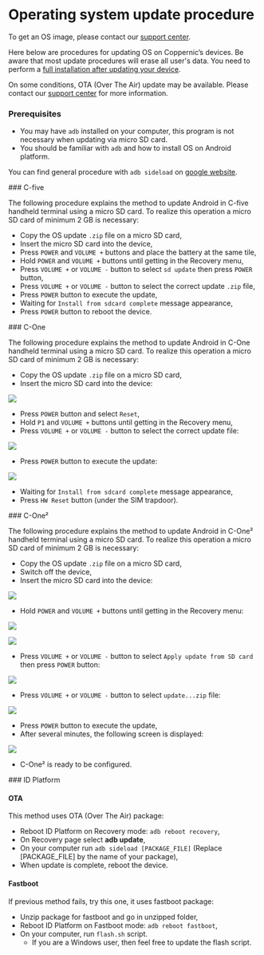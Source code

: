 Operating system update procedure
=================================

To get an OS image, please contact our [support center](https://support.coppernic.fr/index.php).

Here below are procedures for updating OS on Coppernic’s devices. Be aware that most update procedures will erase all user's data. You need to perform a [full installation after updating your device](os/factory_reset.md).

On some conditions, OTA (Over The Air) update may be available. Please contact our [support center](https://support.coppernic.fr/index.php) for more information.

### Prerequisites

* You may have `adb` installed on your computer, this program is not necessary when updating via micro SD card.
* You should be familiar with `adb` and how to install OS on Android platform.

You can find general procedure with `adb sideload` on [google website](https://developer.android.com/preview/download-ota).

### C-five

The following procedure explains the method to update Android in C-five handheld terminal using a micro SD card.
To realize this operation a micro SD card of minimum 2 GB is necessary:

- Copy the OS update `.zip` file on a micro SD card,
- Insert the micro SD card into the device,
- Press `POWER` and `VOLUME +` buttons and place the battery at the same tile,
- Hold `POWER` and `VOLUME +` buttons until getting in the Recovery menu,
- Press `VOLUME +` or `VOLUME -` button to select `sd update` then press `POWER` button,
- Press `VOLUME +` or `VOLUME -` button to select the correct update `.zip` file,
- Press `POWER` button to execute the update,
- Waiting for `Install from sdcard complete` message appearance,
- Press `POWER` button to reboot the device.

### C-One

The following procedure explains the method to update Android in C-One handheld terminal using a micro SD card.
To realize this operation a micro SD card of minimum 2 GB is necessary:

- Copy the OS update `.zip` file on a micro SD card,
- Insert the micro SD card into the device:

![](_media/cone2_update_1.png)

- Press `POWER` button and select `Reset`,
- Hold `P1` and `VOLUME +` buttons until getting in the Recovery menu,
- Press `VOLUME +` or `VOLUME -` button to select the correct update file:

![](_media/cone2_update_4.png)

- Press `POWER` button to execute the update:

![](_media/cone2_update_5.png)

- Waiting for `Install from sdcard complete` message appearance,
- Press `HW Reset` button (under the SIM trapdoor).

### C-One²

The following procedure explains the method to update Android in C-One² handheld terminal using a micro SD card.
To realize this operation a micro SD card of minimum 2 GB is necessary:

- Copy the OS update `.zip` file on a micro SD card,
- Switch off the device,
- Insert the micro SD card into the device:

![](_media/cone2_update_1.png)

- Hold `POWER` and `VOLUME +` buttons until getting in the Recovery menu:

![](_media/cone2_update_2.png)

![](_media/cone2_update_3.png)

- Press `VOLUME +` or `VOLUME -` button to select `Apply update from SD card` then press `POWER` button:

![](_media/cone2_update_4.png)

- Press `VOLUME +` or `VOLUME -` button to select `update...zip` file:

![](_media/cone2_update_6.png)

- Press `POWER` button to execute the update,
- After several minutes, the following screen is displayed:

![](_media/cone2_update_7.png)

- C-One² is ready to be configured.

### ID Platform

#### OTA

This method uses OTA (Over The Air) package:

* Reboot ID Platform on Recovery mode: `adb reboot recovery`,
* On Recovery page select **adb update**,
* On your computer run `adb sideload [PACKAGE_FILE]` (Replace [PACKAGE_FILE] by the name of your package),
* When update is complete, reboot the device.

#### Fastboot

If previous method fails, try this one, it uses fastboot package:

* Unzip package for fastboot and go in unzipped folder,
* Reboot ID Platform on Fastboot mode: `adb reboot fastboot`,
* On your computer, run `flash.sh` script.
    * If you are a Windows user, then feel free to update the flash script.
